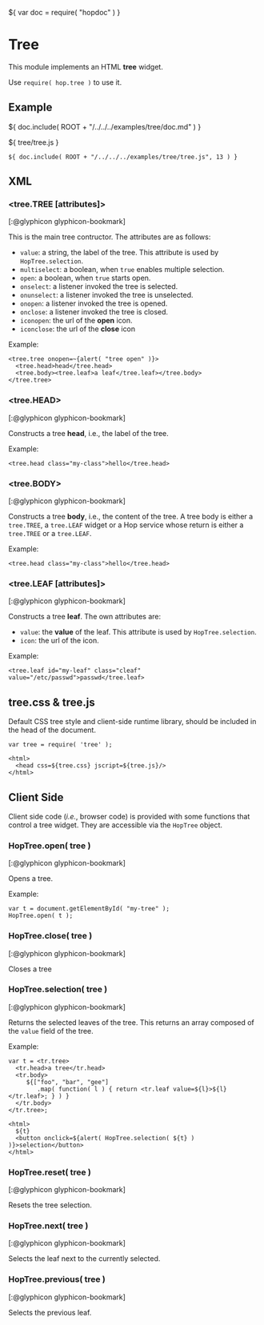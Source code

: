 ${ var doc = require( "hopdoc" ) }

Tree
====

This module implements an HTML __tree__ widget. 

Use `require( hop.tree )` to use it.

Example
-------

${ doc.include( ROOT + "/../../../examples/tree/doc.md" ) }

${ <span class="label label-info">tree/tree.js</span> }

```hopscript
${ doc.include( ROOT + "/../../../examples/tree/tree.js", 13 ) }
```

XML
---

### <tree.TREE [attributes]> ###
[:@glyphicon glyphicon-bookmark]

This is the main tree contructor. The attributes are as follows:

 * `value`: a string, the label of the tree. This attribute is used
 by `HopTree.selection`.
 * `multiselect`: a boolean, when `true` enables multiple selection.
 * `open`: a boolean, when `true` starts open.
 * `onselect`: a listener invoked the tree is selected.
 * `onunselect`: a listener invoked the tree is unselected.
 * `onopen`: a listener invoked the tree is opened.
 * `onclose`: a listener invoked the tree is closed.
 * `iconopen`: the url of the __open__ icon.
 * `iconclose`: the url of the __close__ icon

Example:

```hopscript
<tree.tree onopen=~{alert( "tree open" )}>
  <tree.head>head</tree.head>
  <tree.body><tree.leaf>a leaf</tree.leaf></tree.body>
</tree.tree>
```

### <tree.HEAD> ###
[:@glyphicon glyphicon-bookmark]

Constructs a tree __head__, i.e., the label of the tree.

Example:

```hopscript
<tree.head class="my-class">hello</tree.head>
```

### <tree.BODY> ###
[:@glyphicon glyphicon-bookmark]

Constructs a tree __body__, i.e., the content of the tree. A tree
body is either a `tree.TREE`, a `tree.LEAF` widget or a Hop service whose
return is either a `tree.TREE` or a `tree.LEAF`.

Example:

```hopscript
<tree.head class="my-class">hello</tree.head>
```

### <tree.LEAF [attributes]> ###
[:@glyphicon glyphicon-bookmark]

Constructs a tree __leaf__. The own attributes are:

 * `value`: the __value__ of the leaf. This attribute is used
 by `HopTree.selection`.
 * `icon`: the url of the icon.

Example:

```hopscript
<tree.leaf id="my-leaf" class="cleaf" value="/etc/passwd">passwd</tree.leaf>
```

## tree.css & tree.js ##

Default CSS tree style and client-side runtime library, should be
included in the head of the document.

```hopscript
var tree = require( 'tree' );

<html>
  <head css=${tree.css} jscript=${tree.js}/>
</html>
```

Client Side
-----------

Client side code (_i.e._, browser code) is provided with some functions
that control a tree widget. They are accessible via the `HopTree` object.


### HopTree.open( tree ) ###
[:@glyphicon glyphicon-bookmark]

Opens a tree.

Example:

```hopscript
var t = document.getElementById( "my-tree" );
HopTree.open( t );
```

### HopTree.close( tree ) ###
[:@glyphicon glyphicon-bookmark]

Closes a tree

### HopTree.selection( tree ) ###
[:@glyphicon glyphicon-bookmark]

Returns the selected leaves of the tree. This returns an array composed of
the `value` field of the tree.

Example:

```hopscript
var t = <tr.tree>
  <tr.head>a tree</tr.head>
  <tr.body>
     ${["foo", "bar", "gee"]
        .map( function( l ) { return <tr.leaf value=${l}>${l}</tr.leaf>; } ) }
  </tr.body>
</tr.tree>;

<html>
  ${t}
  <button onclick=${alert( HopTree.selection( ${t} ) )}>selection</button>
</html>
```

### HopTree.reset( tree ) ###
[:@glyphicon glyphicon-bookmark]

Resets the tree selection.


### HopTree.next( tree ) ###
[:@glyphicon glyphicon-bookmark]

Selects the leaf next to the currently selected.


### HopTree.previous( tree ) ###
[:@glyphicon glyphicon-bookmark]

Selects the previous leaf.

